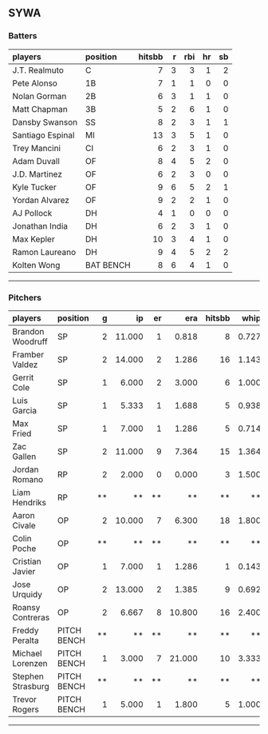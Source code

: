 ## SYWA

### Batters

 |players          |position  | hitsbb|  r| rbi| hr| sb| 
|:----------------|:---------|------:|--:|---:|--:|--:| 
|J.T. Realmuto    |C         |      7|  3|   3|  1|  2| 
|Pete Alonso      |1B        |      7|  1|   1|  0|  0| 
|Nolan Gorman     |2B        |      6|  3|   1|  1|  0| 
|Matt Chapman     |3B        |      5|  2|   6|  1|  0| 
|Dansby Swanson   |SS        |      8|  2|   3|  1|  1| 
|Santiago Espinal |MI        |     13|  3|   5|  1|  0| 
|Trey Mancini     |CI        |      6|  2|   3|  1|  0| 
|Adam Duvall      |OF        |      8|  4|   5|  2|  0| 
|J.D. Martinez    |OF        |      6|  2|   3|  0|  0| 
|Kyle Tucker      |OF        |      9|  6|   5|  2|  1| 
|Yordan Alvarez   |OF        |      9|  2|   2|  1|  0| 
|AJ Pollock       |DH        |      4|  1|   0|  0|  0| 
|Jonathan India   |DH        |      6|  2|   3|  1|  0| 
|Max Kepler       |DH        |     10|  3|   4|  1|  0| 
|Ramon Laureano   |DH        |      9|  4|   5|  2|  2| 
|Kolten Wong      |BAT BENCH |      8|  6|   4|  1|  0| 

* * *

### Pitchers

 
|players           |position    |  g|     ip| er|    era| hitsbb|  whip| so|  w| sv| 
|:-----------------|:-----------|--:|------:|--:|------:|------:|-----:|--:|--:|--:| 
|Brandon Woodruff  |SP          |  2| 11.000|  1|  0.818|      8| 0.727| 18|  2|  0| 
|Framber Valdez    |SP          |  2| 14.000|  2|  1.286|     16| 1.143| 18|  1|  0| 
|Gerrit Cole       |SP          |  1|  6.000|  2|  3.000|      6| 1.000|  6|  1|  0| 
|Luis Garcia       |SP          |  1|  5.333|  1|  1.688|      5| 0.938|  6|  1|  0| 
|Max Fried         |SP          |  1|  7.000|  1|  1.286|      5| 0.714|  4|  1|  0| 
|Zac Gallen        |SP          |  2| 11.000|  9|  7.364|     15| 1.364|  6|  0|  0| 
|Jordan Romano     |RP          |  2|  2.000|  0|  0.000|      3| 1.500|  2|  1|  0| 
|Liam Hendriks     |RP          | **|     **| **|     **|     **|    **| **| **| **| 
|Aaron Civale      |OP          |  2| 10.000|  7|  6.300|     18| 1.800|  8|  0|  0| 
|Colin Poche       |OP          | **|     **| **|     **|     **|    **| **| **| **| 
|Cristian Javier   |OP          |  1|  7.000|  1|  1.286|      1| 0.143| 14|  1|  0| 
|Jose Urquidy      |OP          |  2| 13.000|  2|  1.385|      9| 0.692| 11|  1|  0| 
|Roansy Contreras  |OP          |  2|  6.667|  8| 10.800|     16| 2.400|  5|  0|  0| 
|Freddy Peralta    |PITCH BENCH | **|     **| **|     **|     **|    **| **| **| **| 
|Michael Lorenzen  |PITCH BENCH |  1|  3.000|  7| 21.000|     10| 3.333|  3|  0|  0| 
|Stephen Strasburg |PITCH BENCH | **|     **| **|     **|     **|    **| **| **| **| 
|Trevor Rogers     |PITCH BENCH |  1|  5.000|  1|  1.800|      5| 1.000|  4|  1|  0| 


* * *


